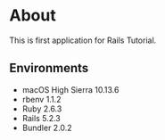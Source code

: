 # About

This is first application for Rails Tutorial.

## Environments

- macOS High Sierra 10.13.6
- rbenv 1.1.2
- Ruby 2.6.3
- Rails 5.2.3
- Bundler 2.0.2
